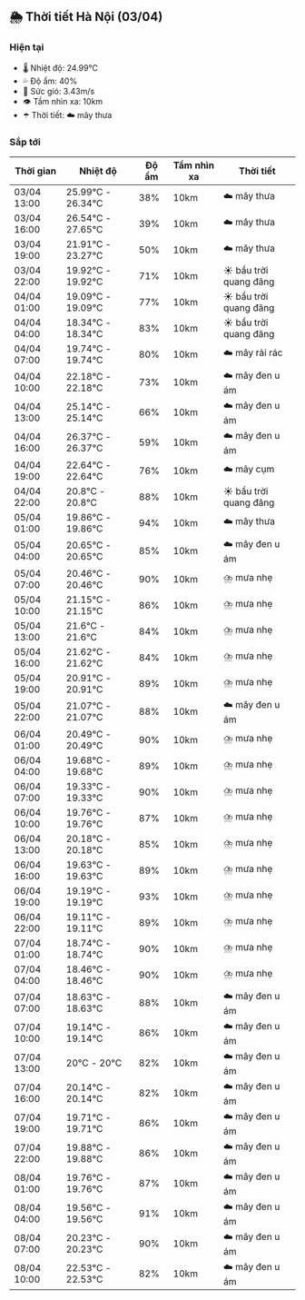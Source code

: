 ## 🌦️ Thời tiết Hà Nội (03/04)

### Hiện tại

- 🌡️ Nhiệt độ: 24.99℃
- 💦 Độ ẩm: 40%
- 💨 Sức gió: 3.43m/s
- 👁️ Tầm nhìn xa: 10km
- ☂️ Thời tiết: ☁️ mây thưa

### Sắp tới

| Thời gian | Nhiệt độ | Độ ẩm | Tầm nhìn xa | Thời tiết |
| --- | --- | --- | --- | --- |
| 03/04 13:00 | 25.99℃ - 26.34℃ | 38% | 10km | ☁️ mây thưa |
| 03/04 16:00 | 26.54℃ - 27.65℃ | 39% | 10km | ☁️ mây thưa |
| 03/04 19:00 | 21.91℃ - 23.27℃ | 50% | 10km | ☁️ mây thưa |
| 03/04 22:00 | 19.92℃ - 19.92℃ | 71% | 10km | ☀️ bầu trời quang đãng |
| 04/04 01:00 | 19.09℃ - 19.09℃ | 77% | 10km | ☀️ bầu trời quang đãng |
| 04/04 04:00 | 18.34℃ - 18.34℃ | 83% | 10km | ☀️ bầu trời quang đãng |
| 04/04 07:00 | 19.74℃ - 19.74℃ | 80% | 10km | ☁️ mây rải rác |
| 04/04 10:00 | 22.18℃ - 22.18℃ | 73% | 10km | ☁️ mây đen u ám |
| 04/04 13:00 | 25.14℃ - 25.14℃ | 66% | 10km | ☁️ mây đen u ám |
| 04/04 16:00 | 26.37℃ - 26.37℃ | 59% | 10km | ☁️ mây đen u ám |
| 04/04 19:00 | 22.64℃ - 22.64℃ | 76% | 10km | ☁️ mây cụm |
| 04/04 22:00 | 20.8℃ - 20.8℃ | 88% | 10km | ☀️ bầu trời quang đãng |
| 05/04 01:00 | 19.86℃ - 19.86℃ | 94% | 10km | ☁️ mây thưa |
| 05/04 04:00 | 20.65℃ - 20.65℃ | 85% | 10km | ☁️ mây đen u ám |
| 05/04 07:00 | 20.46℃ - 20.46℃ | 90% | 10km | ⛈️ mưa nhẹ |
| 05/04 10:00 | 21.15℃ - 21.15℃ | 86% | 10km | ⛈️ mưa nhẹ |
| 05/04 13:00 | 21.6℃ - 21.6℃ | 84% | 10km | ⛈️ mưa nhẹ |
| 05/04 16:00 | 21.62℃ - 21.62℃ | 84% | 10km | ⛈️ mưa nhẹ |
| 05/04 19:00 | 20.91℃ - 20.91℃ | 89% | 10km | ⛈️ mưa nhẹ |
| 05/04 22:00 | 21.07℃ - 21.07℃ | 88% | 10km | ☁️ mây đen u ám |
| 06/04 01:00 | 20.49℃ - 20.49℃ | 90% | 10km | ⛈️ mưa nhẹ |
| 06/04 04:00 | 19.68℃ - 19.68℃ | 89% | 10km | ⛈️ mưa nhẹ |
| 06/04 07:00 | 19.33℃ - 19.33℃ | 90% | 10km | ⛈️ mưa nhẹ |
| 06/04 10:00 | 19.76℃ - 19.76℃ | 87% | 10km | ⛈️ mưa nhẹ |
| 06/04 13:00 | 20.18℃ - 20.18℃ | 85% | 10km | ⛈️ mưa nhẹ |
| 06/04 16:00 | 19.63℃ - 19.63℃ | 89% | 10km | ⛈️ mưa nhẹ |
| 06/04 19:00 | 19.19℃ - 19.19℃ | 93% | 10km | ⛈️ mưa nhẹ |
| 06/04 22:00 | 19.11℃ - 19.11℃ | 89% | 10km | ⛈️ mưa nhẹ |
| 07/04 01:00 | 18.74℃ - 18.74℃ | 90% | 10km | ⛈️ mưa nhẹ |
| 07/04 04:00 | 18.46℃ - 18.46℃ | 90% | 10km | ⛈️ mưa nhẹ |
| 07/04 07:00 | 18.63℃ - 18.63℃ | 88% | 10km | ☁️ mây đen u ám |
| 07/04 10:00 | 19.14℃ - 19.14℃ | 86% | 10km | ☁️ mây đen u ám |
| 07/04 13:00 | 20℃ - 20℃ | 82% | 10km | ☁️ mây đen u ám |
| 07/04 16:00 | 20.14℃ - 20.14℃ | 82% | 10km | ☁️ mây đen u ám |
| 07/04 19:00 | 19.71℃ - 19.71℃ | 86% | 10km | ☁️ mây đen u ám |
| 07/04 22:00 | 19.88℃ - 19.88℃ | 86% | 10km | ☁️ mây đen u ám |
| 08/04 01:00 | 19.76℃ - 19.76℃ | 87% | 10km | ☁️ mây đen u ám |
| 08/04 04:00 | 19.56℃ - 19.56℃ | 91% | 10km | ☁️ mây đen u ám |
| 08/04 07:00 | 20.23℃ - 20.23℃ | 90% | 10km | ☁️ mây đen u ám |
| 08/04 10:00 | 22.53℃ - 22.53℃ | 82% | 10km | ☁️ mây đen u ám |
